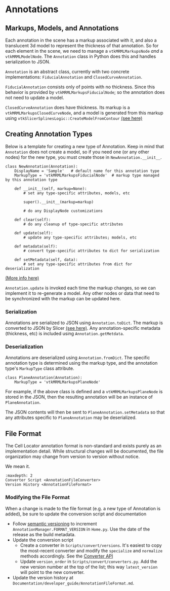 # Annotations

## Markups, Models, and Annotations

Each annotation in the scene has a markup associated with it, and also a translucent 3d
model to represent the thickness of that annotation. So for each element in the scene,
we need to manage a `vtkMRMLMarkupsNode` *and* a `vtkMRMLModelNode`. The
`Annotation` class in Python does this and handles serialization to JSON.

`Annotation` is an abstract class, currently with two concrete implementations:
`FiducialAnnotation` and `ClosedCurveAnnotation`.

`FiducialAnnotation` consists only of points with no thickness. Since this behavior is
provided by `vtkMRMLMarkupsFiducialNode`; so the annotation does not need to update a
model.

`ClosedCurveAnnotation` does have thickness. Its markup is a
`vtkMRMLMarkupsClosedCurveNode`, and a model is generated from this markup using
`vtkSlicerSplinesLogic::CreateModelFromContour` [(see here)][create-model-from-contour]

[create-model-from-contour]: https://github.com/BICCN/cell-locator/blob/master/Modules/Loadable/Splines/Logic/vtkSlicerSplinesLogic.cxx#L68-L142

## Creating Annotation Types

Below is a template for creating a new type of Annotation. Keep in mind that
`Annotation` does not create a model, so if you need one (or any other nodes) for the
new type, you must create those in `NewAnnotation.__init__`.

```python3
class NewAnnotation(Annotation):
    DisplayName = 'Sample'   # default name for this annotation type
    MarkupType = 'vtkMRMLMarkupsFiducialNode'  # markup type managed by this annotation type
    
    def __init__(self, markup=None):
        # set any type-specific attributes, models, etc
    
        super().__init__(markup=markup)
    
        # do any DisplayNode customizations
    
    def clear(self):
        # do any cleanup of type-specific attributes
    
    def update(self):
        # update any type-specific attributes; models, etc
    
    def metadata(self):
        # convert type-specific attributes to dict for serialization
    
    def setMetadata(self, data):
        # set any type-specific attributes from dict for deserialization
```

[(More info here)][pull169]

[pull169]: https://github.com/BICCN/cell-locator/pull/169

`Annotation.update` is invoked each time the markup changes, so we can implement it to
re-generate a model. Any other nodes or data that need to be synchronized with the
markup can be updated here.

### Serialization

Annotations are serialized to JSON using `Annotation.toDict`. The markup is converted
to JSON by Slicer [(see here)][slicer-markups]. Any annotation-specific metadata (thickness, etc) is
included using `Annotation.getMetdata`.

[slicer-markups]: https://slicer.readthedocs.io/en/latest/developer_guide/modules/markups.html

### Deserialization

Annotations are deserialized using `Annotation.fromDict`. The specific annotation
type is determined using the markup type, and the annotation type's `MarkupType`
class attribute.

```python3
class PlaneAnnotation(Annotation):
    MarkupType = 'vtkMRMLMarkupsPlaneNode'
```

For example, if the above class is defined and a `vtkMRMLMarkupsPlaneNode` is stored
in the JSON, then the resulting annotation will be an instance of `PlaneAnnotation`.

The JSON contents will then be sent to `PlaneAnnotation.setMetadata` so that any
attributes specific to `PlaneAnnotation` may be deserialized.

## File Format

The Cell Locator annotation format is non-standard and exists purely as an
implementation detail. While structural changes will be documented, the file
organization may change from version to version without notice.

We mean it.

```{toctree}
:maxdepth: 2
Converter Script <AnnotationFileConverter>
Version History <AnnotationFileFormat>
```

### Modifying the File Format

When a change is made to the file format (e.g. a new type of Annotation is added), be sure to update the conversion script and documentation

- Follow [semantic versioning](https://semver.org/) to increment `AnnotationManager.FORMAT_VERSION` in `Home.py`. Use the date of the release as the build metadata.
- Update the conversion script
  - Create a converter in `Scripts/convert/versions`. It's easiest to copy the most-recent converter and modify the `specialize` and `normalize` methods accordingly. See the [Converter API](./AnnotationFileConverter.html#converter-api)
  - Update `version_order` in `Scripts/convert/converters.py`. Add the new version number at the top of the list; this way `latest_version` will point to the new converter.
- Update the version history at `Documentation/developer_guide/AnnotationFileFormat.md`.
